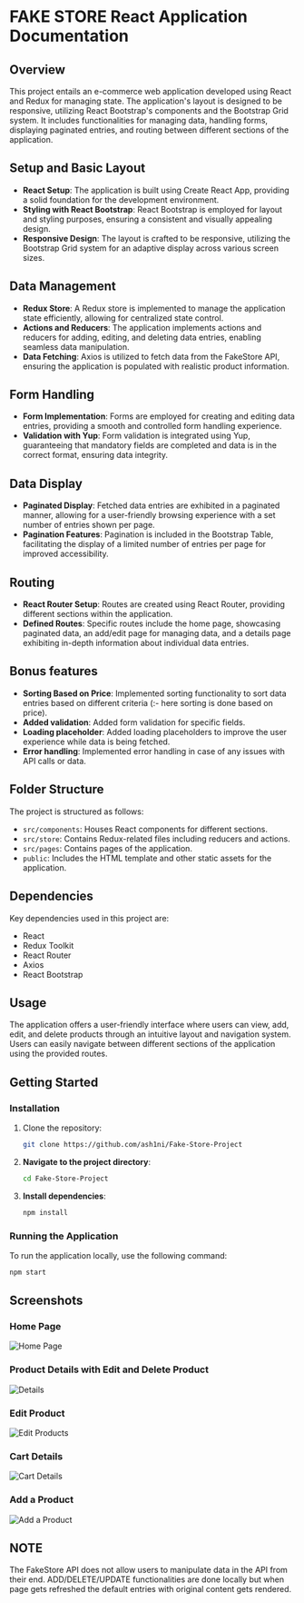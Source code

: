 # FAKE STORE React Application Documentation

## Overview

This project entails an e-commerce web application developed using React and Redux for managing state. The application's layout is designed to be responsive, utilizing React Bootstrap's components and the Bootstrap Grid system. It includes functionalities for managing data, handling forms, displaying paginated entries, and routing between different sections of the application.

## Setup and Basic Layout

- **React Setup**: The application is built using Create React App, providing a solid foundation for the development environment.
- **Styling with React Bootstrap**: React Bootstrap is employed for layout and styling purposes, ensuring a consistent and visually appealing design.
- **Responsive Design**: The layout is crafted to be responsive, utilizing the Bootstrap Grid system for an adaptive display across various screen sizes.

## Data Management

- **Redux Store**: A Redux store is implemented to manage the application state efficiently, allowing for centralized state control.
- **Actions and Reducers**: The application implements actions and reducers for adding, editing, and deleting data entries, enabling seamless data manipulation.
- **Data Fetching**: Axios is utilized to fetch data from the FakeStore API, ensuring the application is populated with realistic product information.

## Form Handling

- **Form Implementation**: Forms are employed for creating and editing data entries, providing a smooth and controlled form handling experience.
- **Validation with Yup**: Form validation is integrated using Yup, guaranteeing that mandatory fields are completed and data is in the correct format, ensuring data integrity.

## Data Display

- **Paginated Display**: Fetched data entries are exhibited in a paginated manner, allowing for a user-friendly browsing experience with a set number of entries shown per page.
- **Pagination Features**: Pagination is included in the Bootstrap Table, facilitating the display of a limited number of entries per page for improved accessibility.

## Routing

- **React Router Setup**: Routes are created using React Router, providing different sections within the application.
- **Defined Routes**: Specific routes include the home page, showcasing paginated data, an add/edit page for managing data, and a details page exhibiting in-depth information about individual data entries.

## Bonus features

- **Sorting Based on Price**: Implemented sorting functionality to sort data entries based on different criteria (:- here sorting is done based on price).
- **Added validation**: Added form validation for specific fields.
- **Loading placeholder**: Added loading placeholders to improve the user experience while data is
being fetched.
- **Error handling**: Implemented error handling in case of any issues with API calls or data.

## Folder Structure

The project is structured as follows:

- `src/components`: Houses React components for different sections.
- `src/store`: Contains Redux-related files including reducers and actions.
- `src/pages`: Contains pages of the application.
- `public`: Includes the HTML template and other static assets for the application.

## Dependencies

Key dependencies used in this project are:

- React
- Redux Toolkit
- React Router
- Axios
- React Bootstrap

## Usage

The application offers a user-friendly interface where users can view, add, edit, and delete products through an intuitive layout and navigation system. Users can easily navigate between different sections of the application using the provided routes.

## Getting Started

### Installation

1. Clone the repository:

   ```bash
   git clone https://github.com/ash1ni/Fake-Store-Project

2. **Navigate to the project directory**:

    ```bash
    cd Fake-Store-Project
    ```

3. **Install dependencies**:

    ```bash
    npm install
    ```

### Running the Application

To run the application locally, use the following command:

```bash
npm start
```

## Screenshots

### Home Page

![Home Page](/images/home.jpg)

### Product Details with Edit and Delete Product

![Details](/images/edit-and-delete.jpg)

### Edit Product

![Edit Products](/images/edit-form.jpg)

### Cart Details

![Cart Details](/images/cart.jpg)

### Add a Product

![Add a Product](/images/addproduct.jpg)

## NOTE

The FakeStore API does not allow users to manipulate data in the API from their end. ADD/DELETE/UPDATE functionalities are done locally but when page gets refreshed the default entries with original content gets rendered.